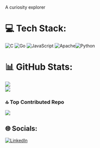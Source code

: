A curiosity explorer

# 💻 Tech Stack:
![C](https://img.shields.io/badge/c-%2300599C.svg?style=for-the-badge&logo=c&logoColor=white) ![Go](https://img.shields.io/badge/go-%2300ADD8.svg?style=for-the-badge&logo=go&logoColor=white) ![JavaScript](https://img.shields.io/badge/javascript-%23323330.svg?style=for-the-badge&logo=javascript&logoColor=%23F7DF1E) ![Apache](https://img.shields.io/badge/apache-%23D42029.svg?style=for-the-badge&logo=apache&logoColor=white)![Python](https://img.shields.io/badge/python-3670A0?style=for-the-badge&logo=python&logoColor=ffdd54)
# 📊 GitHub Stats:
![](https://github-readme-stats.vercel.app/api/top-langs/?username=prajjwal000&theme=dark&hide_border=false&include_all_commits=true&count_private=false&layout=compact)<br/>
![](https://github-readme-stats.vercel.app/api?username=prajjwal000&theme=dark&hide_border=false&include_all_commits=true&count_private=true)<br/>

### 🔝 Top Contributed Repo
![](https://github-contributor-stats.vercel.app/api?username=prajjwal000&limit=5&theme=dark&combine_all_yearly_contributions=true)

## 🌐 Socials:
[![LinkedIn](https://img.shields.io/badge/LinkedIn-%230077B5.svg?logo=linkedin&logoColor=white)](https://linkedin.com/in/prajjwal74) 
